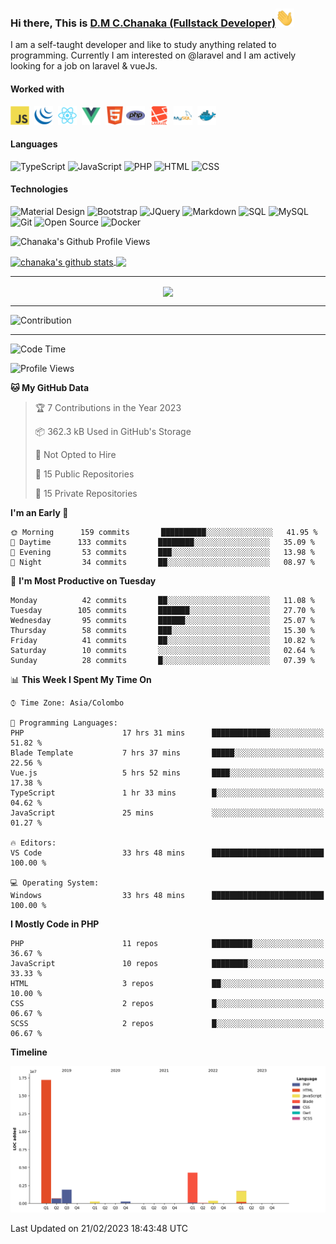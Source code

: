 <!-- ### Hi there  -->
<h3>Hi there, This is <a href="#">D.M C.Chanaka (Fullstack Developer)</a><img src="https://raw.githubusercontent.com/ABSphreak/ABSphreak/master/gifs/Hi.gif" width="30px"></h3>

<p>I am a self-taught developer and like to study anything related to programming. Currently I am interested on @laravel and I am actively looking for a job on laravel & vueJs.</p>

#### Worked with

<img width="30px" src="https://raw.githubusercontent.com/devicons/devicon/master/icons/javascript/javascript-original.svg" alt="cchanaka: Javascript" />&nbsp;
<img width="30px" src="https://raw.githubusercontent.com/devicons/devicon/master/icons/jquery/jquery-original.svg" alt="cchanaka: Jquery" />&nbsp; 
<img width="30px" src="https://raw.githubusercontent.com/devicons/devicon/master/icons/react/react-original.svg" alt="cchanaka: React" />&nbsp; 
<img width="30px" src="https://raw.githubusercontent.com/devicons/devicon/master/icons/vuejs/vuejs-original.svg" alt="cchanaka: VueJS" />&nbsp;
<img width="30px" src="https://raw.githubusercontent.com/devicons/devicon/master/icons/html5/html5-original.svg" alt="cchanaka: HTML5" /> 
<img width="30px" src="https://raw.githubusercontent.com/devicons/devicon/master/icons/php/php-original.svg" alt="cchanaka: PHP" />&nbsp;
<img width="30px" src="https://raw.githubusercontent.com/devicons/devicon/master/icons/laravel/laravel-plain-wordmark.svg" alt="cchanaka: Laravel" />&nbsp; 
<img width="30px" src="https://raw.githubusercontent.com/devicons/devicon/master/icons/mysql/mysql-original-wordmark.svg" alt="cchanaka: MySQL" />&nbsp; 
<img width="30px" src="https://raw.githubusercontent.com/devicons/devicon/master/icons/docker/docker-original.svg" alt="cchanaka: Docker" />

#### Languages

![TypeScript](https://img.shields.io/badge/-TypeScript-fff?&logo=TypeScript&logoColor=007ACC)
![JavaScript](https://img.shields.io/badge/-JavaScript-fff?&logo=JavaScript&logoColor=ddc508)
![PHP](https://img.shields.io/badge/-PHP-fff?&logo=PHP)
![HTML](https://img.shields.io/badge/-HTML-fff?&logo=HTML5)
![CSS](https://img.shields.io/badge/-CSS-fff?&logo=CSS3&logoColor=blue)

#### Technologies
![Material Design](https://img.shields.io/badge/-Material%20Design-fff?style=flat&logo=material-design&logoColor=blue)
![Bootstrap](https://img.shields.io/badge/-Bootstrap-fff?style=flat&logo=bootstrap&logoColor=563D7C)
![JQuery](https://img.shields.io/badge/-JQuery-fff?style=flat&logo=jquery&logoColor=blue)
![Markdown](https://img.shields.io/badge/-Markdown-fff?style=flat&logo=markdown&logoColor=black)
![SQL](https://img.shields.io/badge/-SQL-fff?style=flat&logo=Microsoft-SQL-Server&logoColor=blue)
![MySQL](https://img.shields.io/badge/-MySQL-fff?style=flat&logo=mysql)
![Git](https://img.shields.io/badge/-Git-fff?style=flat&logo=git)
![Open Source](https://img.shields.io/badge/-Open%20Source-fff?style=flat&logo=open-source-Initiative)
![Docker](https://img.shields.io/badge/-Docker-fff?style=flat&logo=Docker)

![Chanaka's Github Profile Views](https://komarev.com/ghpvc/?username=dmcchanaka&color=blueviolet) 

<a href="https://github.com/dmcchanaka">
    <img height="150px" align="center" src="https://github-readme-stats.vercel.app/api?username=dmcchanaka&show_icons=true&include_all_commits=true&theme=radical&line_height=27&count_private=true" alt="chanaka's github stats"/>
</a>

<a href="https://github.com/dmcchanaka">
    <img height="150px" align="center" src="https://github-readme-stats.vercel.app/api/top-langs/?username=dmcchanaka&theme=radical&layout=compact&langs_count=10" />
</a>
<hr>
<div align="center">
<a href="https://github.com/dmcchanaka">
    <img align="center" src="https://github-readme-streak-stats.herokuapp.com/?user=dmcchanaka&hide_border=true&theme=radical" />
</a>
<hr>
</div>

![Contribution](https://activity-graph.herokuapp.com/graph?username=dmcchanaka&theme=react-dark&hide_border=true&area=true&include_all_commits=true)
<hr>

<!--START_SECTION:waka-->
![Code Time](http://img.shields.io/badge/Code%20Time-1%2C401%20hrs%2038%20mins-blue)

![Profile Views](http://img.shields.io/badge/Profile%20Views-22-blue)

**🐱 My GitHub Data** 

> 🏆 7 Contributions in the Year 2023
 > 
> 📦 362.3 kB Used in GitHub's Storage 
 > 
> 🚫 Not Opted to Hire
 > 
> 📜 15 Public Repositories 
 > 
> 🔑 15 Private Repositories  
 > 
**I'm an Early 🐤** 

```text
🌞 Morning      159 commits       ██████████░░░░░░░░░░░░░░░   41.95 % 
🌆 Daytime      133 commits       ████████░░░░░░░░░░░░░░░░░   35.09 % 
🌃 Evening       53 commits       ███░░░░░░░░░░░░░░░░░░░░░░   13.98 % 
🌙 Night         34 commits       ██░░░░░░░░░░░░░░░░░░░░░░░   08.97 % 

```
📅 **I'm Most Productive on Tuesday** 

```text
Monday          42 commits       ██░░░░░░░░░░░░░░░░░░░░░░░   11.08 % 
Tuesday        105 commits       ███████░░░░░░░░░░░░░░░░░░   27.70 % 
Wednesday       95 commits       ██████░░░░░░░░░░░░░░░░░░░   25.07 % 
Thursday        58 commits       ███░░░░░░░░░░░░░░░░░░░░░░   15.30 % 
Friday          41 commits       ██░░░░░░░░░░░░░░░░░░░░░░░   10.82 % 
Saturday        10 commits       ░░░░░░░░░░░░░░░░░░░░░░░░░   02.64 % 
Sunday          28 commits       █░░░░░░░░░░░░░░░░░░░░░░░░   07.39 % 

```


📊 **This Week I Spent My Time On** 

```text
⌚︎ Time Zone: Asia/Colombo

💬 Programming Languages: 
PHP                      17 hrs 31 mins      █████████████░░░░░░░░░░░░   51.82 % 
Blade Template           7 hrs 37 mins       █████░░░░░░░░░░░░░░░░░░░░   22.56 % 
Vue.js                   5 hrs 52 mins       ████░░░░░░░░░░░░░░░░░░░░░   17.38 % 
TypeScript               1 hr 33 mins        █░░░░░░░░░░░░░░░░░░░░░░░░   04.62 % 
JavaScript               25 mins             ░░░░░░░░░░░░░░░░░░░░░░░░░   01.27 % 

🔥 Editors: 
VS Code                  33 hrs 48 mins      █████████████████████████   100.00 % 

💻 Operating System: 
Windows                  33 hrs 48 mins      █████████████████████████   100.00 % 

```

**I Mostly Code in PHP** 

```text
PHP                      11 repos            █████████░░░░░░░░░░░░░░░░   36.67 % 
JavaScript               10 repos            ████████░░░░░░░░░░░░░░░░░   33.33 % 
HTML                     3 repos             ██░░░░░░░░░░░░░░░░░░░░░░░   10.00 % 
CSS                      2 repos             █░░░░░░░░░░░░░░░░░░░░░░░░   06.67 % 
SCSS                     2 repos             █░░░░░░░░░░░░░░░░░░░░░░░░   06.67 % 

```


**Timeline**

![Chart not found](https://raw.githubusercontent.com/dmcchanaka/dmcchanaka/main/charts/bar_graph.png) 


 Last Updated on 21/02/2023 18:43:48 UTC
<!--END_SECTION:waka-->

